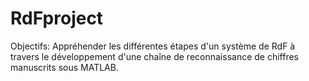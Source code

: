 # RdFproject
Objectifs:
Appréhender les différentes étapes d'un système de RdF à travers le développement d'une chaîne de
reconnaissance de chiffres manuscrits sous MATLAB.
